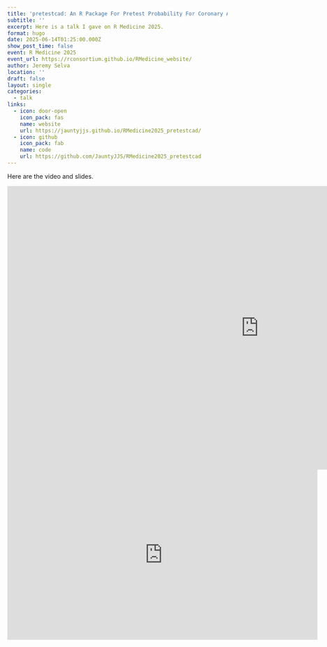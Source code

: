 ```yaml
---
title: 'pretestcad: An R Package For Pretest Probability For Coronary Artery Disease'
subtitle: ''
excerpt: Here is a talk I gave on R Medicine 2025.
format: hugo
date: 2025-06-14T01:25:00.000Z
show_post_time: false
event: R Medicine 2025
event_url: https://rconsortium.github.io/RMedicine_website/
author: Jeremy Selva
location: ''
draft: false
layout: single
categories:
  - talk
links:
  - icon: door-open
    icon_pack: fas
    name: website
    url: https://jauntyjjs.github.io/RMedicine2025_pretestcad/
  - icon: github
    icon_pack: fab
    name: code
    url: https://github.com/JauntyJJS/RMedicine2025_pretestcad
---
```



Here are the video and slides.

<iframe width="1150" height="650" src="https://jauntyjjs.github.io/RMedicine2025_pretestcad/" frameborder="0" allowfullscreen>
</iframe>
<iframe width="710" height="390" src="https://www.youtube.com/embed/5hpTlmKvRU8" frameborder="0" allowfullscreen>
</iframe>
